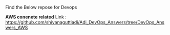 Find the Below repose for Devops 

**AWS conenete related**
Link : https://github.com/shivanaguttiadi/Adi_DevOps_Answers/tree/DevOps_Answers_AWS
